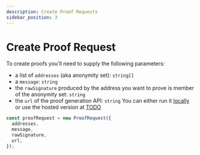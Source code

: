 ```yaml
---
description: Create Proof Requests
sidebar_position: 3
---
```


# Create Proof Request

To create proofs you'll need to supply the following parameters:

- a list of `addresses` (aka anonymity set): `string[]`
- a `message`: `string`
- the `rawSignature` produced by the address you want to prove is member of the anonymity set: `string`
- the `url` of the proof generation API: `string`
  You can either run it [locally](https://github.com/privacy-scaling-explorations/e2e-zk-ecdsa/tree/main/apis/prove) or use the hosted version at [TODO](#)

```typescript
const proofRequest = new ProofRequest({
  addresses,
  message,
  rawSignature,
  url,
});
```

